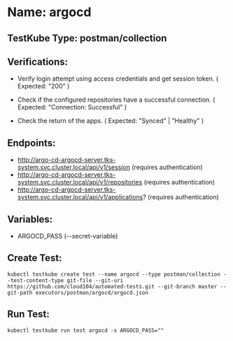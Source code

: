 # Name: argocd

## TestKube Type: postman/collection

## Verifications:

- Verify login attempt using access credentials and get session token. ( Expected: "200" )

- Check if the configured repositories have a successful connection. ( Expected: "Connection: Successful" )

- Check the return of the apps. ( Expected: "Synced" | "Healthy" )
 

## Endpoints:

- http://argo-cd-argocd-server.tks-system.svc.cluster.local/api/v1/session (requires authentication)
- http://argo-cd-argocd-server.tks-system.svc.cluster.local/api/v1/repositories (requires authentication)
- http://argo-cd-argocd-server.tks-system.svc.cluster.local/api/v1/applications? (requires authentication)


## Variables:

- ARGOCD_PASS (--secret-variable)


## Create Test:

```
kubectl testkube create test --name argocd --type postman/collection --test-content-type git-file --git-uri https://github.com/cloud104/automated-tests.git --git-branch master --git-path executors/postman/argocd/argocd.json
```

## Run Test:

```
kubectl testkube run test argocd -s ARGOCD_PASS=""
```
